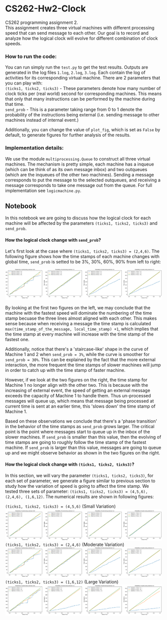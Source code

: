 # CS262-Hw2-Clock
CS262 programming assignment 2.   
This assignment creates three virtual machines with different processing speed that can send message to each other. Our goal is to record and analyze how the logical clock will evolve for different combination of clock speeds.

### How to run the code:
You can run simply run the `test.py` to get the test results. Outputs are generated in the log files `1.log`, `2.log`, `3.log`. Each contain the log of activities for its corresponding virtual machine. There are 2 parameters that you can play with:   
`(ticks1, ticks2, ticks3)` - These parameters denote how many number of clock ticks per (real world) second for corresponding machines. This means that only that many instructions can be performed by the machine during that time.  
`send_prob` - This is a parameter taking range from 0 to 1 denote the probability of the instructions being external (i.e. sending message to other machines instead of internal event.)

Additionally, you can change the value of `plot_fig`, which is set as `False` by default, to generate figures for further analysis of the results.

### Implementation details:
We use the module `multiprocessing.Queue` to construct all three virtual machines. The mechanism is pretty simple, each machine has a inqueue (which can be think of as its own message inbox) and two outqueues (which are the inqueues of the other two machines). Sending a message corresponds to put the message to the selected outqueues, and receiving a message corresponds to take one message out from the queue. For full implementation see `logicmachine.py`.

## Notebook
In this notebook we are going to discuss how the logical clock for each machine will be affected by the parameters `(ticks1, ticks2, ticks3)` and `send_prob`.

#### How the logical clock change with `send_prob`?
Let's first look at the case where `(ticks1, ticks2, ticks3) = (2,4,6)`. The following figure shows how the time stamps of each machine changes with global time, `send_prob` is setted to be 3%, 30%, 60%, 90% from left to right:

![](images/tick-2-4-6.png)  

By looking at the first two figures on the left, we may conclude that the machine with the fastest speed will dominate the numbering of the time stamp becuase the three lines almost aligned with each other. This makes sense because when receiving a message the time stamp is calculated `max(time_stamp_of_the_message, local_time_stamp) +1`, which implies that the time stamp at every machine will increase with the time stamp of the fastest one.

Additionally, notice that there's a 'staircase-like' shape in the curve of Machine 1 and 2 when `send_prob = 3%`, while the curve is smoother for `send_prob = 30%`. This can be explained by the fact that the more external interaction, the more frequent the time stamps of slower machines will jump in order to catch up with the time stamp of faster machine.  

However, if we look at the two figures on the right, the time stamp for Machine 1 no longer align with the other two. This is because with the increasing of external event, the speed of getting an external message exceeds the capacity of Machine 1 to handle them. Thus un-processed messages will queue up, which means that message being processed at current time is sent at an earlier time, this 'slows down' the time stamp of Machine 1.

Based on these observations we conclude that there's a 'phase transition' in the behavior of the time stamps as `send_prob` grows larger. The critical point is the point where messages start to queue up in the inbox of the slower machines. If `send_prob` is smaller than this value, then the evolving of time stamps are going to roughly follow the time stamp of the fastest machine. If `send_prob` is larger than this value, messages are going to queue up and we might observe behavior as shown in the two figures on the right.

#### How the logical clock change with  `(ticks1, ticks2, ticks3)`?
In this section, we will vary the parameter `(ticks1, ticks2, ticks3)`, for each set of parameter, we generate a figure similar to previous section to study how the variation of speed is going to affect the time stamp. We tested three sets of parameter: `(ticks1, ticks2, ticks3) = (4,5,6), (2,4,6), (1,6,12)`. The numerical results are shown in following figures:


`(ticks1, ticks2, ticks3) = (4,5,6)` (Small Variation)
![](images/tick-4-5-6.PNG)  
`(ticks1, ticks2, ticks3) = (2,4,6)` (Moderate Variation)
![](images/tick-2-4-6.png)
`(ticks1, ticks2, ticks3) = (1,6,12)` (Large Variation)
![](images/tick-1-6-12.PNG)  
